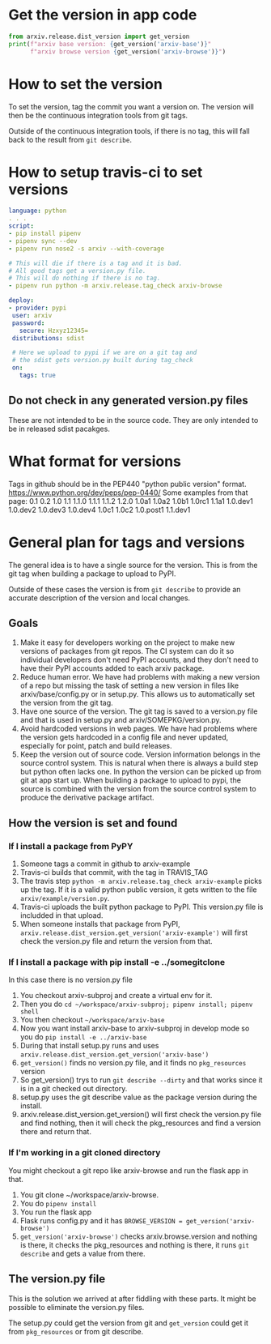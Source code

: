 # Get the version in app code
```python
from arxiv.release.dist_version import get_version
print(f"arxiv base version: {get_version('arxiv-base')}"
      f"arxiv browse version {get_version('arxiv-browse')}")
```

# How to set the version

To set the version, tag the commit you want a version on. The version
will then be the continuous integration tools from git tags. 

Outside of the continuous integration tools, if there is no tag, this
will fall back to the result from `git describe`.

# How to setup travis-ci to set versions
```yaml
language: python
. . .
script:
- pip install pipenv
- pipenv sync --dev
- pipenv run nose2 -s arxiv --with-coverage

# This will die if there is a tag and it is bad.
# All good tags get a version.py file.
# This will do nothing if there is no tag.
- pipenv run python -m arxiv.release.tag_check arxiv-browse

deploy:
- provider: pypi
 user: arxiv
 password:
   secure: Hzxyz12345=
 distributions: sdist

 # Here we upload to pypi if we are on a git tag and
 # the sdist gets version.py built during tag_check
 on: 
   tags: true
```

## Do not check in any generated version.py files
These are not intended to be in the source code. They are only
intended to be in released sdist pacakges.

# What format for versions
Tags in github should be in the PEP440 "python public version" format.
https://www.python.org/dev/peps/pep-0440/
Some examples from that page:
0.1 
0.2 
1.0 
1.1 
1.1.0
1.1.1
1.1.2
1.2.0
1.0a1
1.0a2
1.0b1
1.0rc1
1.1a1
1.0.dev1
1.0.dev2
1.0.dev3
1.0.dev4
1.0c1
1.0c2
1.0.post1
1.1.dev1

# General plan for tags and versions
The general idea is to have a single source for the version. This is
from the git tag when building a package to upload to PyPI. 

Outside of these cases the version is from `git describe` to provide
an accurate description of the version and local changes.

## Goals

1. Make it easy for developers working on the project to make new
   versions of packages from git repos. The CI system can do it so
   individual developers don't need PyPI accounts, and they don't need
   to have their PyPI accounts added to each arxiv package.
1. Reduce human error. We have had problems with making a new version
   of a repo but missing the task of setting a new version in files
   like arxiv/base/config.py or in setup.py. This allows us to
   automatically set the version from the git tag.
2. Have one source of the version. The git tag is saved to a
   version.py file and that is used in setup.py and
   arxiv/SOMEPKG/version.py.
3. Avoid hardcoded versions in web pages. We have had problems where
   the version gets hardcoded in a config file and never updated,
   especially for point, patch and build releases. 
4. Keep the version out of source code. Version information belongs in
   the source control system. This is natural when there is always a
   build step but python often lacks one. In python the version can be
   picked up from git at app start up. When building a package to
   upload to pypi, the source is combined with the version from the
   source control system to produce the derivative package artifact.

## How the version is set and found

### If I install a package from PyPY
1. Someone tags a commit in github to arxiv-example
2. Travis-ci builds that commit, with the tag in TRAVIS_TAG
3. The travis step ```python -m arxiv.release.tag_check
   arxiv-example``` picks up the tag. If it is a valid python public
   version, it gets written to the file ```arxiv/example/version.py```.
4. Travis-ci uploads the built python package to PyPI. This version.py
   file is includded in that upload.
5. When someone installs that package from PyPI,
   ```arxiv.release.dist_version.get_version('arxiv-example')``` will
   first check the version.py file and return the version from that.

### If I install a package with pip install -e ../somegitclone
In this case there is no version.py file

1. You checkout arxiv-subproj and create a virtual env for it.
2. Then you do ```cd ~/workspace/arxiv-subproj; pipenv install; pipenv shell```
3. You then checkout ```~/workspace/arxiv-base```
4. Now you want install arxiv-base to arxiv-subproj in develop mode so you do
   ```pip install -e ../arxiv-base```
5. During that install setup.py runs and uses
   ```arxiv.release.dist_version.get_version('arxiv-base')```
6. ```get_version()``` finds no version.py file, and it finds no
   ```pkg_resources``` version
7. So get_version() trys to run ```git describe --dirty``` and that
   works since it is in a git checked out directory.
8. setup.py uses the git describe value as the package version during the install.
9. arxiv.release.dist_version.get_version() will first check the
   version.py file and find nothing, then it will check the
   pkg_resources and find a version there and return that.

### If I'm working in a git cloned directory
You might checkout a git repo like arxiv-browse and run the flask app in
that.

1. You git clone ~/workspace/arxiv-browse. 
2. You do ```pipenv install```
3. You run the flask app
4. Flask runs config.py and it has ```BROWSE_VERSION =
   get_version('arxiv-browse')```
5. ```get_version('arxiv-browse')``` checks arxiv.browse.version and
   nothing is there, it checks the pkg_resources and nothing is there,
   it runs ```git describe``` and gets a value from there.

## The version.py file
This is the solution we arrived at after fiddling with these parts. It
might be possible to eliminate the version.py files.

The setup.py could get the version from git and ```get_version``` could get
it from ```pkg_resources``` or from git describe.
